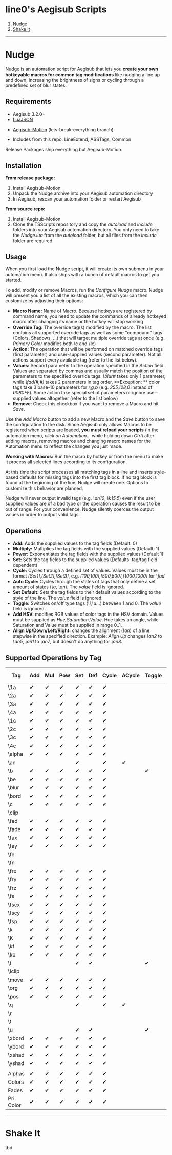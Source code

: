 line0's Aegisub Scripts
=======================

 1. [Nudge](#Nudge)
 2. [Shake It](#ShakeIt)

----------------------------------


<a name="Nudge"></a>Nudge
==========================

Nudge is an automation script for Aegisub that lets you **create your own hotkeyable macros for common tag modifications** like nudging a line up and down, increasing the brightness of signs or cycling through a predefined set of blur states.

Requirements
------------
- Aegisub 3.2.0+
- [LuaJSON](https://github.com/harningt/luajson)
* [Aegisub-Motion](https://github.com/torque/Aegisub-Motion/tree/lets-break-everything) (lets-break-everything branch)
- Includes from this repo: LineExtend, ASSTags, Common

Release Packages ship everything but Aegisub-Motion.

Installation
------------

 **From release package:**
1. Install Aegisub-Motion
2. Unpack the Nudge archive into your Aegisub automation directory
3. In Aegisub, rescan your automation folder or restart Aegisub

**From source repo:**
1. Install Aegisub-Motion
2. Clone the TSScripts repository and copy the *autoload* and *include* folders into your Aegisub automation directory. You only need to take the *Nudge.lua* from the *autoload* folder, but all files from the *include* folder are required.
 

Usage
----
When you first load the Nudge script, it will create its own submenu in your automation menu. It also ships with a bunch of default macros to get you started.

To add, modify or remove Macros, run the *Configure Nudge* macro. Nudge will present you a list of all the existing macros, which you can then customize by adjusting their options:

 - **Macro Name:** Name of Macro. Because hotkeys are registered by command name, you need to update the commands of already hotkeyed macro after changing its name or the hotkey will stop working
 - **Override Tag:** The override tag(s) modified by the macro. The list contains all supported override tags as well as some "compound" tags (Colors, Shadows, ...) that will target multiple override tags at once (e.g. *Primary Color* modifies both \c and \1c)
 - **Action:** The operation that will be performed on matched override tags (first parameter) and user-supplied values (second parameter). Not all actions support every available tag (refer to the list below).
 - **Values:** Second parameter to the operation specified in the *Action* field. Values are separated by commas and usually match the position of the parameters to the specified override tags: *\blur#* takes only 1 parameter, while *\fad(#,#)* takes 2 parameters in tag order. **Exception: ** color tags take 3 base-10 parameters for *r,g,b* (e.g. *255,128,0* instead of *0080FF*). Some action take special set of parameters or ignore user-supplied values altogether (refer to the list below)
 - **Remove**: Check this checkbox if you want to remove a Macro and hit *Save*.

Use the *Add Macro* button to add a new Macro and the *Save* button to save the configuration to the disk. Since Aegisub only allows Macros to be registered when scripts are loaded, **you must reload your scripts** (in the automation menu, *click on Automation...* while holding down *Ctrl*) after adding macros, removing macros and changing macro names for the Automation menu to reflect the changes you just made. 

**Working with Macros:** Run the macro by hotkey or from the menu to make it process all selected lines according to its configuration. 

At this time the script processes all matching tags in a line and inserts style-based defaults for missing tags into the first tag block. If no tag block is found at the beginning of the line, Nudge will create one. Options to customize this behavior are planned.

Nudge will never output invalid tags (e.g. *\an10*, *\k15.5*) even if the user supplied values are of a bad type or the operation causes the result to be out of range. For your convenience, Nudge silently coerces the output values in order to output valid tags.
 
Operations
----------

 - **Add:** Adds the supplied values to the tag fields (Default: 0)
 - **Multiply:** Multiplies the tag fields with the supplied values (Default: 1)
 - **Power:** Exponentiates the tag fields with the supplied values (Default 1)
 - **Set:** Sets the tag fields to the supplied values (Defaults: tag/tag field dependent)
 - **Cycle:** Cycles through a defined set of values. Values must be in the format *[Set1],[Set2],[Set3]*, e.g. *[100,100],[500,500],[1000,1000]* for *\fad*
 - **Auto Cycle:** Cycles through the states of tags that only define a set amount of states (*\q*, *\an*). The *value* field is ignored.
 - **Set Default:** Sets the tag fields to their default values according to the style of the line. The *value* field is ignored.
 - **Toggle:** Switches on/off type tags (*\i*,*\u*...) between 1 and 0. The *value* field is ignored.
 - **Add HSV:** modifies RGB values of color tags in the HSV domain. Values must be supplied as *Hue,Saturation,Value*. Hue takes an angle, while Saturation and Value must be supplied in range 0..1. 
 - **Align Up/Down/Left/Right:** changes the alignment (*\an*) of a line stepwise in the specified direction. Example: *Align Up* changes *\an2* to *\an5*, *\an1* to *\an7*, but doesn't do anything for *\an8*.
 
Supported Operations by Tag
---------------------------

Tag    | Add | Mul | Pow | Set | Def | Cycle | ACycle | Toggle | Add HSV | Align | 
-------|-----|-----|-----|-----|-----|-------|--------|--------|---------|-------|
\1a        |  ✔  |  ✔  |  ✔  |  ✔  |  ✔  |  ✔  |        |        |         |       |
\2a        |  ✔  |  ✔  |  ✔  |  ✔  |  ✔  |  ✔  |        |        |         |       |
\3a        |  ✔  |  ✔  |  ✔  |  ✔  |  ✔  |  ✔  |        |        |         |       |
\4a        |  ✔  |  ✔  |  ✔  |  ✔  |  ✔  |  ✔  |        |        |         |       |
\1c        |  ✔  |  ✔  |  ✔  |  ✔  |  ✔  |  ✔  |        |        |    ✔    |       |
\2c        |  ✔  |  ✔  |  ✔  |  ✔  |  ✔  |  ✔  |        |        |    ✔    |       |
\3c        |  ✔  |  ✔  |  ✔  |  ✔  |  ✔  |  ✔  |        |        |    ✔    |       |
\4c        |  ✔  |  ✔  |  ✔  |  ✔  |  ✔  |  ✔  |        |        |    ✔    |       |
\alpha     |  ✔  |  ✔  |  ✔  |  ✔  |  ✔  |  ✔  |        |        |         |       |
\an        |     |     |     |  ✔  |     |  ✔  |   ✔    |        |         |   ✔   |
\b         |  ✔  |  ✔  |  ✔  |  ✔  |  ✔  |  ✔  |        |   ✔    |         |       |
\be        |  ✔  |  ✔  |  ✔  |  ✔  |  ✔  |  ✔  |        |        |         |       |
\blur      |  ✔  |  ✔  |  ✔  |  ✔  |  ✔  |  ✔  |        |        |         |       |
\bord      |  ✔  |  ✔  |  ✔  |  ✔  |  ✔  |  ✔  |        |        |         |       |
\c         |  ✔  |  ✔  |  ✔  |  ✔  |  ✔  |  ✔  |        |        |    ✔    |       |
\clip      |     |     |     |     |     |     |        |        |         |       |
\fad       |  ✔  |  ✔  |  ✔  |  ✔  |  ✔  |  ✔  |        |        |         |       |
\fade      |  ✔  |  ✔  |  ✔  |  ✔  |  ✔  |  ✔  |        |        |         |       |
\fax       |  ✔  |  ✔  |  ✔  |  ✔  |  ✔  |  ✔  |        |        |         |       |
\fay       |  ✔  |  ✔  |  ✔  |  ✔  |  ✔  |  ✔  |        |        |         |       |
\fe        |     |     |     |     |     |     |        |        |         |       |
\fn        |     |     |     |     |     |     |        |        |         |       |
\frx       |  ✔  |  ✔  |  ✔  |  ✔  |  ✔  |  ✔  |        |        |         |       |
\fry       |  ✔  |  ✔  |  ✔  |  ✔  |  ✔  |  ✔  |        |        |         |       |
\frz       |  ✔  |  ✔  |  ✔  |  ✔  |  ✔  |  ✔  |        |        |         |       |
\fs        |  ✔  |  ✔  |  ✔  |  ✔  |  ✔  |  ✔  |        |        |         |       |
\fscx      |  ✔  |  ✔  |  ✔  |  ✔  |  ✔  |  ✔  |        |        |         |       |
\fscy      |  ✔  |  ✔  |  ✔  |  ✔  |  ✔  |  ✔  |        |        |         |       |
\fsp       |  ✔  |  ✔  |  ✔  |  ✔  |  ✔  |  ✔  |        |        |         |       |
\k         |  ✔  |  ✔  |  ✔  |  ✔  |  ✔  |  ✔  |        |        |         |       |
\K         |  ✔  |  ✔  |  ✔  |  ✔  |  ✔  |  ✔  |        |        |         |       |
\kf        |  ✔  |  ✔  |  ✔  |  ✔  |  ✔  |  ✔  |        |        |         |       |
\ko        |  ✔  |  ✔  |  ✔  |  ✔  |  ✔  |  ✔  |        |        |         |       |
\i         |     |     |     |  ✔  |  ✔  |     |        |   ✔    |         |       |
\iclip     |     |     |     |     |     |     |        |        |         |       |
\move      |  ✔  |  ✔  |  ✔  |  ✔  |  ✔  |  ✔  |        |        |         |       |
\org       |  ✔  |  ✔  |  ✔  |  ✔  |  ✔  |  ✔  |        |        |         |       |
\pos       |  ✔  |  ✔  |  ✔  |  ✔  |  ✔  |  ✔  |        |        |         |       |
\q         |     |     |     |  ✔  |     |  ✔  |   ✔    |        |         |   ✔   |
\r         |     |     |     |     |     |     |        |        |         |       |
\t         |     |     |     |     |     |     |        |        |         |       |
\u         |     |     |     |  ✔  |  ✔  |     |        |   ✔    |         |       |
\xbord     |  ✔  |  ✔  |  ✔  |  ✔  |  ✔  |  ✔  |        |        |         |       |
\ybord     |  ✔  |  ✔  |  ✔  |  ✔  |  ✔  |  ✔  |        |        |         |       |
\xshad     |  ✔  |  ✔  |  ✔  |  ✔  |  ✔  |  ✔  |        |        |         |       |
\yshad     |  ✔  |  ✔  |  ✔  |  ✔  |  ✔  |  ✔  |        |        |         |       |
           |     |     |     |     |     |     |        |        |         |       |
Alphas     |  ✔  |  ✔  |  ✔  |  ✔  |  ✔  |  ✔  |        |        |         |       |
Colors     |  ✔  |  ✔  |  ✔  |  ✔  |  ✔  |  ✔  |        |        |    ✔    |       |
Fades      |  ✔  |  ✔  |  ✔  |  ✔  |  ✔  |  ✔  |        |        |         |       |
Pri. Color |  ✔  |  ✔  |  ✔  |  ✔  |  ✔  |  ✔  |        |        |    ✔    |       |


-------------------------------

<a name="ShakeIt"></a>Shake It
==============================

tbd